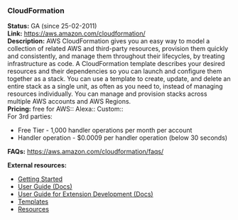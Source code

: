 ### CloudFormation

**Status:** GA (since 25-02-2011)   
**Link:** https://aws.amazon.com/cloudformation/  
**Description:** AWS CloudFormation gives you an easy way to model a collection of related AWS and third-party resources, provision them quickly and consistently, and manage them throughout their lifecycles, by treating infrastructure as code. A CloudFormation template describes your desired resources and their dependencies so you can launch and configure them together as a stack. You can use a template to create, update, and delete an entire stack as a single unit, as often as you need to, instead of managing resources individually. You can manage and provision stacks across multiple AWS accounts and AWS Regions.  
**Pricing:** free for AWS:: Alexa:: Custom::  
For 3rd parties:  
* Free Tier - 1,000 handler operations per month per account
* Handler operation - $0.0009 per handler operation (below 30 seconds)
  
**FAQs:** https://aws.amazon.com/cloudformation/faqs/  
  
**External resources:** 
* [Getting Started](https://aws.amazon.com/cloudformation/getting-started/#)
* [User Guide (Docs)](https://docs.aws.amazon.com/AWSCloudFormation/latest/UserGuide/index.html)
* [User Guide for Extension Development (Docs)](https://docs.aws.amazon.com/cloudformation-cli/latest/userguide/index.html)
* [Templates](https://aws.amazon.com/cloudformation/resources/templates/)
* [Resources](https://aws.amazon.com/cloudformation/resources/)
  